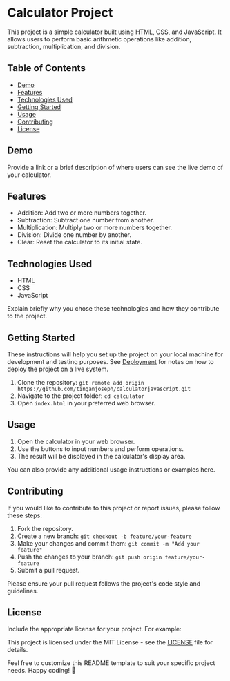 
# Calculator Project

This project is a simple calculator built using HTML, CSS, and JavaScript. It allows users to perform basic arithmetic operations like addition, subtraction, multiplication, and division.

## Table of Contents

- [Demo](#demo)
- [Features](#features)
- [Technologies Used](#technologies-used)
- [Getting Started](#getting-started)
- [Usage](#usage)
- [Contributing](#contributing)
- [License](#license)

## Demo

Provide a link or a brief description of where users can see the live demo of your calculator.

## Features

- Addition: Add two or more numbers together.
- Subtraction: Subtract one number from another.
- Multiplication: Multiply two or more numbers together.
- Division: Divide one number by another.
- Clear: Reset the calculator to its initial state.

## Technologies Used

- HTML
- CSS
- JavaScript

Explain briefly why you chose these technologies and how they contribute to the project.

## Getting Started

These instructions will help you set up the project on your local machine for development and testing purposes. See [Deployment](#deployment) for notes on how to deploy the project on a live system.

1. Clone the repository: `git remote add origin https://github.com/tinganjoseph/calculatorjavascript.git`
2. Navigate to the project folder: `cd calculator`
3. Open `index.html` in your preferred web browser.

## Usage

1. Open the calculator in your web browser.
2. Use the buttons to input numbers and perform operations.
3. The result will be displayed in the calculator's display area.

You can also provide any additional usage instructions or examples here.

## Contributing

If you would like to contribute to this project or report issues, please follow these steps:

1. Fork the repository.
2. Create a new branch: `git checkout -b feature/your-feature`
3. Make your changes and commit them: `git commit -m "Add your feature"`
4. Push the changes to your branch: `git push origin feature/your-feature`
5. Submit a pull request.

Please ensure your pull request follows the project's code style and guidelines.

## License

Include the appropriate license for your project. For example:

This project is licensed under the MIT License - see the [LICENSE](LICENSE) file for details.

Feel free to customize this README template to suit your specific project needs. Happy coding! 🚀